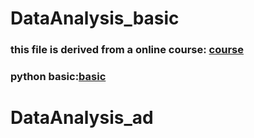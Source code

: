 # DataAnalysis_basic
### this file is derived from a online course: [course](https://www.bilibili.com/video/BV1HJ411j7NG)
### python basic:[basic](https://blog.csdn.net/qxyloveyy/article/details/115278014)

# DataAnalysis_ad
